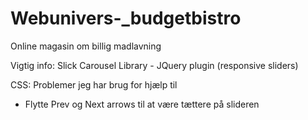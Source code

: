 # Webunivers-_budgetbistro
Online magasin om billig madlavning

Vigtig info:
Slick Carousel Library - JQuery plugin (responsive sliders)


CSS: Problemer jeg har brug for hjælp til 
- Flytte Prev og Next arrows til at være tættere på slideren

